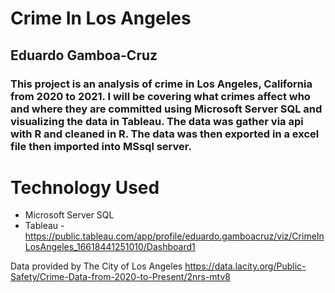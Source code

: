 # Crime In Los Angeles
## Eduardo Gamboa-Cruz
### This project is an analysis of crime in Los Angeles, California from 2020 to 2021. I will be covering what crimes affect who and where they are committed using Microsoft Server SQL and visualizing the data in Tableau. The data was gather via api with R and cleaned in R. The data was then exported in a excel file then imported into MSsql server.

# Technology Used
* Microsoft Server SQL
* Tableau - https://public.tableau.com/app/profile/eduardo.gamboacruz/viz/CrimeInLosAngeles_16618441251010/Dashboard1

 Data provided by The City of Los Angeles
 https://data.lacity.org/Public-Safety/Crime-Data-from-2020-to-Present/2nrs-mtv8
